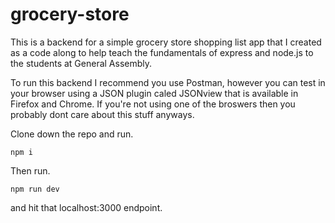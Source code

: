 # grocery-store
This is a backend for a simple grocery store shopping list app that I created as a code along to help teach the fundamentals of express and node.js to the students at General Assembly. 

To run this backend I recommend you use Postman, however you can test in your browser using a JSON plugin caled JSONview that is available in Firefox and Chrome. If you're not using one of the broswers then you probably dont care about this stuff anyways. 

Clone down the repo and run. 

`npm i ` 

Then run.

`npm run dev` 

and hit that localhost:3000 endpoint.
